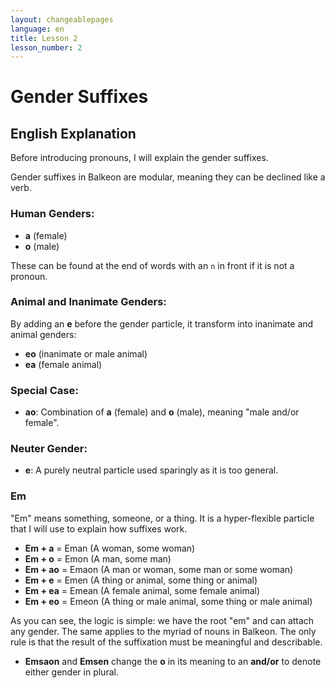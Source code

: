 ```yaml
---
layout: changeablepages
language: en
title: Lesson 2
lesson_number: 2
---
```


# Gender Suffixes

## English Explanation

Before introducing pronouns, I will explain the gender suffixes.

Gender suffixes in Balkeon are modular, meaning they can be declined like a verb.

### Human Genders:
- **a** (female)
- **o** (male)

These can be found at the end of words with an `n` in front if it is not a pronoun.

### Animal and Inanimate Genders:
By adding an **e** before the gender particle, it
transform into inanimate and animal genders:
- **eo** (inanimate or male animal)
- **ea** (female animal)

### Special Case:
- **ao**: Combination of **a** (female) and **o** (male), meaning "male and/or female".

### Neuter Gender:
- **e**: A purely neutral particle used sparingly as it is too general.

### Em

"Em" means something, someone, or a thing. It is a hyper-flexible particle that I will use to explain how suffixes work.

- **Em + a** = Eman (A woman, some woman)
- **Em + o** = Emon (A man, some man)
- **Em + ao** = Emaon (A man or woman, some man or some woman)
- **Em + e** = Emen (A thing or animal, some thing or animal)
- **Em + ea** = Emean (A female animal, some female animal)
- **Em + eo** = Emeon (A thing or male animal, some thing or male animal)

As you can see, the logic is simple: we have the root "em" and can attach any gender. The same applies to the myriad of nouns in Balkeon. The only rule is that the result of the suffixation must be meaningful and describable.

- **Emsaon** and **Emsen** change the **o** in its meaning to an **and/or** to denote either gender in plural.
